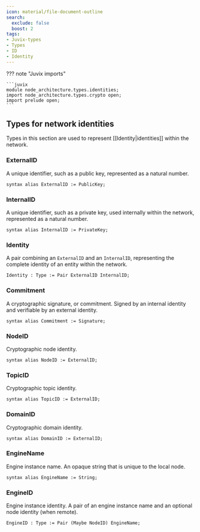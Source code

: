 ```yaml
---
icon: material/file-document-outline
search:
  exclude: false
  boost: 2
tags:
- Juvix-types
- Types
- ID
- Identity
---
```


??? note "Juvix imports"

    ```juvix
    module node_architecture.types.identities;
    import node_architecture.types.crypto open;
    import prelude open;
    ```

## Types for network identities

Types in this section are used to represent [[Identity|identities]] within the network.

### ExternalID

A unique identifier, such as a public key, represented as a natural number.

```juvix
syntax alias ExternalID := PublicKey;
```

### InternalID

A unique identifier, such as a private key, used internally within the network,
represented as a natural number.

```juvix
syntax alias InternalID := PrivateKey;
```

### Identity

A pair combining an `ExternalID` and an `InternalID`, representing the complete
identity of an entity within the network.

```juvix
Identity : Type := Pair ExternalID InternalID;
```

### Commitment

A cryptographic signature, or commitment.
Signed by an internal identity and verifiable by an external identity.

```juvix
syntax alias Commitment := Signature;
```

### NodeID

Cryptographic node identity.

```juvix
syntax alias NodeID := ExternalID;
```

### TopicID

Cryptographic topic identity.

```juvix
syntax alias TopicID := ExternalID;
```

### DomainID

Cryptographic domain identity.

```juvix
syntax alias DomainID := ExternalID;
```

### EngineName

Engine instance name.
An opaque string that is unique to the local node.

```juvix
syntax alias EngineName := String;
```

### EngineID

Engine instance identity.
A pair of an engine instance name and an optional node identity (when remote).

```juvix
EngineID : Type := Pair (Maybe NodeID) EngineName;
```
